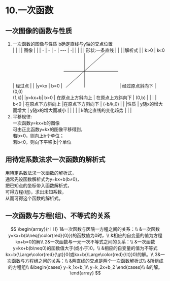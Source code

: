 # 10.一次函数

## 一次图像的函数与性质
1. 一次函数的图像与性质
    b确定直线与y轴的交点位置    
    |   |   |   | 图像 |  |
    | - | - | - | --- | -|
    | | | | 形状:一条直线 | | |
    |解析式 |  | k>0 | k<0 | 经过点 | |
    |y=kx | b=0 | <svg width="172" height="108" xmlns="http://www.w3.org/2000/svg"><path stroke-linecap="undefined" stroke-linejoin="undefined" stroke="#000" fill="none" d="M-148 57h425.011M65 197v-312.079M-76 182 216-78"/></svg> | 经过原点斜向下 | (0,0)<br>(1,k)|
    |y=kx+b| b>0 | 在原点上方斜向上 | 在原点上方斜向下 | (0,b) | |
    | | b<0 | 在原点下方斜向上 |在原点下方斜向下 | (-b/k,0) | |
    |性质 | y随x的增大而增大 | y随x的增大而减小 | | |
    | | k确定直线的变化趋势 | | |
2. 平移规律:        
    一次函数y=kx+b的图像        
    可由正比函数y=kx的图像平移得到，    
    若b>0，则向上b个单位；      
    若b<0，则向下平移|b|个单位      

## 用待定系数法求一次函数的解析式
用待定系数法求一次函数的解析式，    
通常先设函数解析式为y=kx+b(b≠0)，   
把已知点的坐标带入函数解析式，  
可得方程(组)，求出未知系数，    
从而可得这个函数的解析式。  

## 一次函数与方程(组)、不等式的关系
$$
\begin{array}{r l l l}
1&一次函数与医院一方程之间的关系：\\
&一次函数y=kx+b(b\neq{\color{red}{0}})的函数值为0时，\\
&相应的自变量的值为方程kx+b=0的解\\
2&一次函数与一元一次不等式之间的关系：\\
&一次函数y=kx+b(b\neq0)的函数值大于(或小于)0，\\
&相应的自变量的值为不等式kx+b{\Large\color{red}{\gt}}0(或kx+b{\Large\color{red}{\lt}}0)的解。\\
3&一次函数与方程组之间的关系：\\
&两直线的交点是两个一次函数解析式\\
&所组成的方程组\\
&\begin{cases}
y=k_1x+b_1\\
y=k_2x+b_2
\end{cases}\\
&的解。
\end{array}
$$